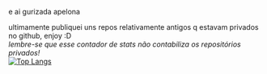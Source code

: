 e ai gurizada apelona <br>

ultimamente publiquei uns repos relativamente antigos q estavam privados no github, enjoy :D <br>
*lembre-se que esse contador de stats não contabiliza os repositórios privados!*
<br>
[![Top Langs](https://github-readme-stats.vercel.app/api/top-langs/?username=kato8088&theme=date_night)](https://github.com/kato8088)
<!--- - 👋 Hi, I’m @SergioDSGT
- 👀 I’m interested in ...
- 🌱 I’m currently learning ...
- 💞️ I’m looking to collaborate on ...
- 📫 How to reach me ...
--->

<!---
SergioDSGT/SergioDSGT is a ✨ special ✨ repository because its `README.md` (this file) appears on your GitHub profile.
You can click the Preview link to take a look at your changes.
--->
